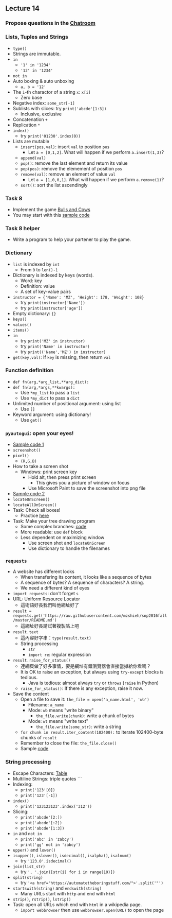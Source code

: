 ## Lecture 14

### Propose questions in the [Chatroom](https://chatroom-mzshieh.c9users.io/)

### Lists, Tuples and Strings

+   `type()`
+   Strings are immutable.
+   `in`
    +   `'1' in '1234'`
    +   `'12' in '1234'`
+   `not in`
+   Auto boxing & auto unboxing
    +   `a, b = '12'`
+   The `i`-th charactor of a string `x`: `x[i]`
    +   Zero base
+   Negative index: `some_str[-1]`
+   Sublists with slices: try `print('abcde'[1:3])`
    +   Inclusive, exclusive
+   Concatenation `+`
+   Replication `*`
+   `index()`
    +   try `print('01230'.index(0))`
+   Lists are mutable
    +   `insert(pos,val)`: insert `val` to position `pos`
        +   Let `a = [0,1,2]`. What will happen if we perform `a.insert(1,3)`?
    +   `append(val)`
    +   `pop()`: remove the last element and return its value
    +   `pop(pos)`: remove the elemement of position `pos`
    +   `remove(val)`: remove an element of value `val`
        +   Let `a = [1,0,0,1]`. What will happen if we perform `a.remove(1)`?
    +   `sort()`: sort the list ascendingly

### Task 8

+   Implement the game [Bulls and Cows](https://en.wikipedia.org/wiki/Bulls_and_Cows)
+   You may start with this [sample code](lec14-1.py)

### Task 8 helper

+   Write a program to help your partener to play the game.

### Dictionary

+   `list` is indexed by `int`
    +   From `0` to `len()-1`
+   Dictionary is indexed by keys (words).
    +   Word: key
    +   Definition: value
    +   A set of key-value pairs
+   `instructor = {'Name': 'MZ', 'Height': 178, 'Weight': 108}`
    +   try `print(instructor['Name'])`
    +   try `print(instructor['age'])`
+   Empty dictionary: `{}`
+   `keys()`
+   `values()`
+   `items()`
+   `in`
    +   try `print('MZ' in instructor)`
    +   try `print('Name' in instructor)`
    +   try `print(('Name','MZ') in instructor)`
+   `get(key,val)`: If `key` is missing, then return `val`

### Function definition
+   `def fn(arg,*arg_list,**arg_dict):`
+   `def fn(arg,*args,**kwargs):`
    +   Use `*my_list` to pass a `list`
    +   Use `*my_dict` to pass a `dict`
+   Unlimited number of positional argument: using list
    +   Use `[]`
+   Keyword argument: using dictionary!
    +   Use `get()`

### `pyautogui`: open your eyes!

+   [Sample code 1](lec14-2.py)
+   `screenshot()`
+   `pixel()`
    +   `(R,G,B)`
+   How to take a screen shot
    +   Windows: print screen key
        +   Hold alt, then press print screen
            +   This gives you a picture of window on focus
        +   Use Microsoft Paint to save the screenshot into png file
+   [Sample code 2](lec14-3.py)
+   `locateOnScreen()`
+   `locateAllOnScreen()`
+   Task: Check all boxes!
    +   Practice [here](https://goo.gl/forms/dr5mkE7Z9dKiJ3gI3)
+   Task: Make your tree drawing program
    +   Some complex branches: [code](lec14-4.py)
    +   More readable: use `def` block
    +   Less dependent on maximizing window
        +   Use screen shot and `locateOnScreen`
        +   Use dictionary to handle the filenames

### `requests`

+   A website has different looks
    +   When transfering its content, it looks like a sequence of bytes
    +   A sequence of bytes? A sequence of characters? A string.
    +   We need a different kind of eyes
+   `import requests`: don't forget `s`
+   URL: Uniform Resource Locator
    +   這術語好長我們叫他網址好了
+   `result = requests.get('https://raw.githubusercontent.com/mzshieh/snp2016fall/master/README.md')`
    +   這網址好長請試著複製貼上吧
+   `result.text`
    +   這內容好字串：`type(result.text)`
    +   String processing
        +   `str`
        +   `import re`: regular expression
+   `result.raise_for_status()`
    +   連網頁做了好多事情，要是網址有錯瀏覽器會直接當掉給你看嗎？
    +   It is OK to raise an exception, but always using `try-except` blocks is tedious.
        +   Java is tedious: almost always `try` or `throws` (`raise` in Python)
    +   `raise_for_status()`: If there is any exception, raise it now.
+   Save the content
    +   Open a file to save it: `the_file = open('a_name.html', 'wb')`
        +   Filename: `a_name`
        +   Mode: `wb` means "write binary"
            +   `the_file.write(chunk)`: write a chunk of bytes
        +   Mode: `wt` means "write text"
            +   `the_file.write(some_str)`: write a string
    +   `for chunk in result.iter_content(102400):` to iterate 102400-byte chunks of `result`
    +   Remember to close the file: `the_file.close()`
    +   Sample [code](lec14-5.py)

### String processing

+   Escape Characters: [Table](https://automatetheboringstuff.com/chapter6/#calibre_link-40)
+   Multiline Strings: triple quotes ```   
+   Indexing:
    +   `print('123'[0])`
    +   `print('123'[-1])`
+   `index()`
    +   `print('123123123'.index('312'))`
+   Slicing: 
    +   `print('abcde'[2:])`
    +   `print('abcde'[:2])`
    +   `print('abcde'[1:3])`
+   `in` and `not in`
    +   `print('abc' in 'zabcy')`
    +   `print('gg' not in 'zabcy')`
+   `upper()` and `lower()`
+   `isupper()`, `islower()`, `isdecimal()`, `isalpha()`, `isalnum()`
    +   try `'123.0'.isdecimal()`
+   `join(list_str)`
    +   try `', '.join([str(i) for i in range(10)])`
+   `split(string)`
    +   try `'<a href="https://automatetheboringstuff.com/">'.split('"')`
+   `startswith(string)` and `endswith(string)`
    +   Many URLs start with `http` and end with `html`
+   `strip()`, `rstrip()`, `lstrip()`
+   Task: open all URLs which end with `html` in a wikipedia page.
    +   `import webbrowser` then use `webbrowser.open(URL)` to open the page